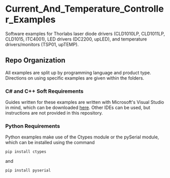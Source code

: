 # Current_And_Temperature_Controller_Examples
Software examples for Thorlabs laser diode drivers (CLD1010LP, CLD1011LP, CLD1015, ITC4001), LED drivers (DC2200, upLED), and temperature drivers/monitors (TSP01, upTEMP).   

## Repo Organization
All examples are split up by programming language and product type. Directions on using specific examples are given within the folders.

### C\# and C++ Soft Requirements

Guides written for these examples are written with Microsoft's Visual Studio in mind, which can be downloaded [here](https://visualstudio.microsoft.com/).
Other IDEs can be used, but instructions are not provided in this repository.


### Python Requirements

Python examples make use of the Ctypes module or the pySerial module, which can be installed using the command

```
pip install ctypes
```
and
```
pip install pyserial
```
